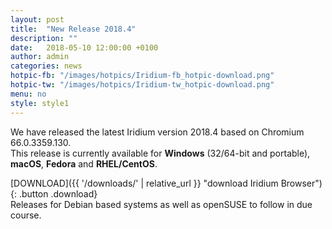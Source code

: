 ```yaml
---
layout: post
title:  "New Release 2018.4"
description: ""
date:   2018-05-10 12:00:00 +0100
author:	admin
categories: news
hotpic-fb: "/images/hotpics/Iridium-fb_hotpic-download.png"
hotpic-tw: "/images/hotpics/Iridium-tw_hotpic-download.png"
menu: no
style: style1
---
```


We have released the latest Iridium version 2018.4 based on Chromium 66.0.3359.130.   
This release is currently available for **Windows** (32/64-bit and portable), **macOS**, **Fedora** and **RHEL/CentOS**.    
    
[DOWNLOAD]({{ '/downloads/' | relative_url }} "download Iridium Browser"){: .button .download}     
Releases for Debian based systems as well as openSUSE to follow in due course.    